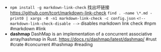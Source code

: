 - `npm install -g markdown-link-check`
  找出坏链接 https://github.com/tcort/markdown-link-check 
  `find . -name \*.md -print0 | xargs -0 -n1 markdown-link-check -c config.json`
  `<!-- markdown-link-check-disable -->` disables markdown link check
   #npm #markdown #link
- **dashmap**
  DashMap is an implementation of a concurrent associative array/hashmap in Rust.
  https://docs.rs/dashmap/latest/dashmap/
  #rust #crate #concurrent #hashmap #reading